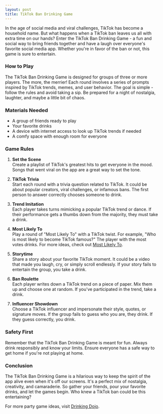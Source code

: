 ```yaml
---
layout: post
title: TikTok Ban Drinking Game
---
```


In the age of social media and viral challenges, TikTok has become a household name. But what happens when a TikTok ban leaves us all with extra time on our hands? Enter the TikTok Ban Drinking Game - a fun and social way to bring friends together and have a laugh over everyone's favorite social media app. Whether you're in favor of the ban or not, this game is sure to entertain. 

### How to Play

The TikTok Ban Drinking Game is designed for groups of three or more players. The more, the merrier! Each round involves a series of prompts inspired by TikTok trends, memes, and user behavior. The goal is simple - follow the rules and avoid taking a sip. Be prepared for a night of nostalgia, laughter, and maybe a little bit of chaos.

### Materials Needed

- A group of friends ready to play
- Your favorite drinks
- A device with internet access to look up TikTok trends if needed
- A comfy space with enough room for everyone

### Game Rules

1. **Set the Scene**  
   Create a playlist of TikTok's greatest hits to get everyone in the mood. Songs that went viral on the app are a great way to set the tone.

2. **TikTok Trivia**  
   Start each round with a trivia question related to TikTok. It could be about popular creators, viral challenges, or infamous bans. The first person to answer correctly chooses someone to drink.

3. **Trend Imitation**  
   Each player takes turns mimicking a popular TikTok trend or dance. If their performance gets a thumbs down from the majority, they must take a drink.

4. **Most Likely To**  
   Play a round of "Most Likely To" with a TikTok twist. For example, "Who is most likely to become TikTok famous?" The player with the most votes drinks. For more ideas, check out [Most Likely To](https://drinkingdojo.com/games/most-likely-to).

5. **Storytime**  
   Share a story about your favorite TikTok moment. It could be a video that made you laugh, cry, or simply scroll endlessly. If your story fails to entertain the group, you take a drink.

6. **Ban Roulette**  
   Each player writes down a TikTok trend on a piece of paper. Mix them up and choose one at random. If you've participated in the trend, take a drink.

7. **Influencer Showdown**  
   Choose a TikTok influencer and impersonate their style, quotes, or signature moves. If the group fails to guess who you are, they drink. If they guess correctly, you drink.

### Safety First

Remember that the TikTok Ban Drinking Game is meant for fun. Always drink responsibly and know your limits. Ensure everyone has a safe way to get home if you're not playing at home. 

### Conclusion

The TikTok Ban Drinking Game is a hilarious way to keep the spirit of the app alive even when it's off our screens. It's a perfect mix of nostalgia, creativity, and camaraderie. So gather your friends, pour your favorite drinks, and let the games begin. Who knew a TikTok ban could be this entertaining? 

For more party game ideas, visit [Drinking Dojo](https://drinkingdojo.com/).
